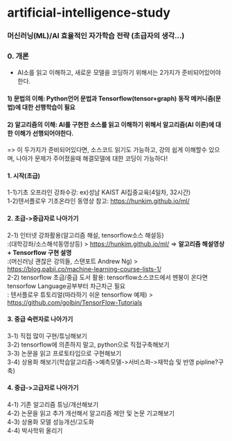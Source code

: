 # artificial-intelligence-study

### 머신러닝(ML)/AI 효율적인 자가학습 전략 (초급자의 생각...)

### 0. 개론
- AI소를 읽고 이해하고, 새로운 모델을 코딩하기 위해서는 2가지가 준비되어있어야한다.
#### 1) 문법의 이해: Python언어 문법과 Tensorflow(tensor+graph) 동작 메커니즘(문법)에 대한 선행학습이 필요
#### 2) 알고리즘의 이해: AI를 구현한 소스를 읽고 이해하기 위해서 알고리즘(AI 이론)에 대한 이해가 선행되어야한다.
=> 이 두가지가 준비되어있다면, 소스코드 읽기도 가능하고, 강의 쉽게 이해할수 있으며, 나아가 문제가 주어졌을때 해결모델에 대한 코딩이 가능하다!

#### 1. 시작(초급)  
1-1)기초 오프라인 강좌수강: ex)성남 KAIST AI집중교육(4일차, 32시간)  
1-2)텐서플로우 기초온라인 동영상 참고:  https://hunkim.github.io/ml/  

#### 2. 초급->중급자로 나아가기  
2-1) 인터넷 강좌활용(알고리즘 해설, tensorflow소스 해설등)     
 :(대학강좌/소스해석동영상등) > https://hunkim.github.io/ml/  => <b>알고리즘 해설영상 + Tensorflow 구현 설명</b>  
 :(머신러닝 괜찮은 강의들, 스탠포트 Andrew Ng) > https://blog.pabii.co/machine-learning-course-lists-1/  
2-2) tensorflow 초급/중급 도서 활용: tensorflow소스코드에서 멘붕이 온다면 tensorfow Language공부부터 차근차근 필요  
 : 텐서플로우 튜토리얼(따라하기 쉬운 tensorflow 예제) > https://github.com/golbin/TensorFlow-Tutorials  
 
#### 3. 중급 숙련자로 나아가기  
3-1) 직접 많이 구현/튜닝해보기  
3-2) tensorflow에 의존하지 말고, python으로 직접구축해보기  
3-3) 논문을 읽고 프로토타입으로 구현해보기  
3-4) 상용화 해보기(학습알고리즘->예측모델->서비스화->재학습 및 반영 pipline?구축)  
  
#### 4. 중급->고급자로 나아가기  
4-1) 기존 알고리즘 튜닝/개선해보기  
4-2) 논문을 읽고 추가 개선해서 알고리즘 제안 및 논문 기고해보기  
4-3) 상용화 모델 성능개선/고도화  
4-4) 박사학위 올리기  
